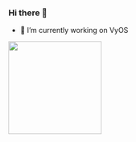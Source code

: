 ### Hi there 👋

- 🔭 I’m currently working on VyOS


<!--
**sever-sever/sever-sever** is a ✨ _special_ ✨ repository because its `README.md` (this file) appears on your GitHub profile.

Here are some ideas to get you started:

- 🔭 I’m currently working on VyOS
- 🌱 I’m currently learning ...
- 👯 I’m looking to collaborate on ...
- 🤔 I’m looking for help with ...
- 💬 Ask me about ...
- 📫 How to reach me: ...
- 😄 Pronouns: ...
- ⚡ Fun fact: ...
-->

<div>
  <img height="185" src="https://github-readme-stats.vercel.app/api?username=sever-sever&count_private=true&include_all_commits=true&theme=buefy" />
</div>
